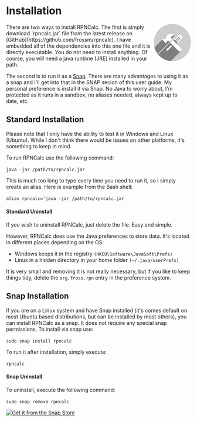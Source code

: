 # Installation

<img align="right" width="20%" src="../Images/InstallIcon.png">
There are two ways to install RPNCalc.  The first is simply download `rpncalc.jar` file from the latest release on [GitHub](https://github.com/frossm/rpncalc).  I have embedded all of the dependencies into this one file and it is directly executable.  You do not need to install anything.  Of course, you will need a java runtime (JRE) installed in your path. 

The second is to run it as a [Snap](https://en.wikipedia.org/wiki/Snap_(software)).  There are many advantages to using it as a snap and I'll get into that in the SNAP secion of this user guide.  My personal preference is install it via Snap.  No Java to worry about, I'm protected as it runs in a sandbox, no aliases needed, always kept up to date, etc.

## Standard Installation

Please note that I only have the ability to test it in Windows and Linux (Ubuntu). While I don't think there would be issues on other platforms, it's something to keep in mind.

To run RPNCalc use the following command:

`java -jar /path/to/rpncalc.jar`

This is much too long to type every time you need to run it, so I simply create an alias.  Here is example from the Bash shell:

`alias rpncalc='java -jar /path/to/rpncalc.jar`

#### Standard Uninstall
If you wish to uninstall RPNCalc, just delete the file.  Easy and simple.  

However, RPNCalc does use the Java preferences to store data.  It's located in different places depending on the OS:
- Windows keeps it in the registry `(HKCU\Software\JavaSoft\Prefs)`
- Linux in a hidden directory in your home folder `(~/.java/userPrefs)`

It is very small and removing it is not really necessary, but if you like to keep things tidy, delete the `org.fross.rpn` entry in the preference system.

## Snap Installation

If you are on a Linux system and have Snap installed (it's comes default on most Ubuntu based distributions, but can be installed by most others), you can install RPNCalc as a snap.  It does not require any special snap permissions.  To install via snap use:

`sudo snap install rpncalc`

To run it after installation, simply execute:

`rpncalc`

#### Snap Uninstall

To uninstall, execute the following command:

`sudo snap remove rpncalc`

[![Get it from the Snap Store](https://snapcraft.io/static/images/badges/en/snap-store-black.svg)](https://snapcraft.io/rpncalc)